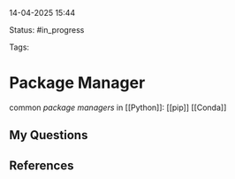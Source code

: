 

14-04-2025 15:44

Status: #in_progress

Tags:

# Package Manager

common *package managers* in [[Python]]:
[[pip]]
[[Conda]]

## My Questions


## References

